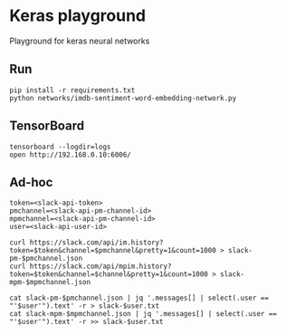 # Keras playground

Playground for keras neural networks

## Run

```
pip install -r requirements.txt
python networks/imdb-sentiment-word-embedding-network.py
```

## TensorBoard

```
tensorboard --logdir=logs
open http://192.168.0.10:6006/
```

## Ad-hoc

```
token=<slack-api-token>
pmchannel=<slack-api-pm-channel-id>
mpmchannel=<slack-api-pm-channel-id>
user=<slack-api-user-id>
```

```
curl https://slack.com/api/im.history?token=$token&channel=$pmchannel&pretty=1&count=1000 > slack-pm-$pmchannel.json
curl https://slack.com/api/mpim.history?token=$token&channel=$channel&pretty=1&count=1000 > slack-mpm-$mpmchannel.json

cat slack-pm-$pmchannel.json | jq '.messages[] | select(.user == "'$user'").text' -r > slack-$user.txt
cat slack-mpm-$mpmchannel.json | jq '.messages[] | select(.user == "'$user'").text' -r >> slack-$user.txt
```
